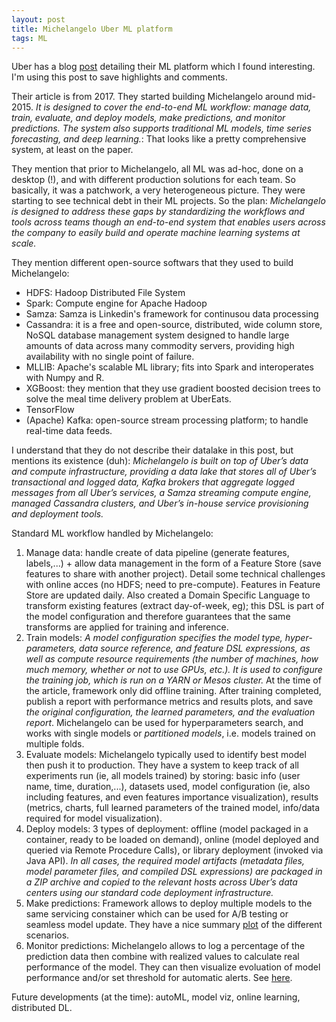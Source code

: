 ```yaml
---
layout: post
title: Michelangelo Uber ML platform
tags: ML
---
```


Uber has a blog
[post](https://eng.uber.com/michelangelo-machine-learning-platform/) detailing
their ML platform which I found interesting.  
I'm using this post to save highlights and comments.

Their article is from 2017. They
started building Michelangelo around mid-2015.
_It is designed to cover the end-to-end ML workflow: manage data, train,
evaluate, and deploy models, make predictions, and monitor predictions. The
system also supports traditional ML models, time series forecasting, and deep
learning._: That looks like a pretty comprehensive system, at least on the
paper.

They mention that prior to Michelangelo, all ML was ad-hoc, done on a desktop
(!), and with different production solutions for each team. So basically, it was
a patchwork, a very heterogeneous picture. They were starting to see technical
debt in their ML projects. So the plan: _Michelangelo is designed to address
these gaps by standardizing the workflows and tools across teams though an
end-to-end system that enables users across the company to easily build and
operate machine learning systems at scale._

They mention different open-source softwars that they used to build
Michelangelo:
* HDFS: Hadoop Distributed File System
* Spark: Compute engine for Apache Hadoop
* Samza: Samza is Linkedin's framework for continusou data processing
* Cassandra: it is a free and open-source, distributed, wide column store, NoSQL
 database management system designed to handle large amounts of data across
 many commodity servers, providing high availability with no single point of
 failure.
* MLLIB: Apache's scalable ML library; fits into Spark and interoperates with
 Numpy and R.
* XGBoost: they mention that they use gradient boosted decision trees to solve
 the meal time delivery problem at UberEats.
* TensorFlow
* (Apache) Kafka: open-source stream processing platform; to handle real-time
 data feeds.

I understand that they do not describe their datalake in this post, but mentions
its existence (duh): _Michelangelo is built on top of Uber’s data and compute
infrastructure, providing a data lake that stores all of Uber’s transactional
and logged data, Kafka brokers that aggregate logged messages from all Uber’s
services, a Samza streaming compute engine, managed Cassandra clusters, and
Uber’s in-house service provisioning and deployment tools._


Standard ML workflow handled by Michelangelo:
1. Manage data: handle create of data pipeline (generate features, labels,...) +
allow data management in the form of a Feature Store (save features to share
with another project). Detail some technical challenges with online acces (no
HDFS; need to pre-compute). Features in Feature Store are updated daily. Also
created a Domain Specific Language to transform existing features (extract
day-of-week, eg); this DSL is part of the model configuration and therefore
guarantees that the same transforms are applied for training and inference.
2. Train models: _A model configuration specifies the model type,
hyper-parameters, data source reference, and feature DSL expressions, as well as
compute resource requirements (the number of machines, how much memory, whether
or not to use GPUs, etc.). It is used to configure the training job, which is
run on a YARN or Mesos cluster._ At the time of the article, framework only did
offline training. After training completed, publish a report with 
performance metrics and results plots, and save _the original configuration, the learned
parameters, and the evaluation report_. Michelangelo can be used for
hyperparameters search, and works with single models or _partitioned models_,
i.e. models trained on multiple folds.
3. Evaluate models: Michelangelo typically used to identify best model then push
it to production. They have a system to keep track of all experiments run (ie,
all models trained) by storing: basic info (user name, time, duration,...),
datasets used, model configuration (ie, also including features, and even
features importance visualization), results (metrics, charts, full learned
parameters of the trained model, info/data required for model visualization).
4. Deploy models: 3 types of deployment: offline (model packaged in a container,
ready to be loaded on demand), online (model deployed and queried via Remote
Procedure Calls), or library deployment (invoked via Java API). _In all cases,
the required model artifacts (metadata files, model parameter files, and
compiled DSL expressions) are packaged in a ZIP archive and copied to the
relevant hosts across Uber’s data centers using our standard code deployment
infrastructure._ 
5. Make predictions: Framework allows to deploy multiple models to the same
servicing constainer which can be used for A/B testing or seamless model update.
They have a nice summary
[plot](http://1fykyq3mdn5r21tpna3wkdyi-wpengine.netdna-ssl.com/wp-content/uploads/2017/09/image3.png)
of the different scenarios.
6. Monitor predictions: Michelangelo allows to log a percentage of the
prediction data then combine with realized values to calculate real performance
of the model. They can then visualize evoluation of model performance and/or set
threshold for automatic alerts. See
[here](http://1fykyq3mdn5r21tpna3wkdyi-wpengine.netdna-ssl.com/wp-content/uploads/2017/09/image8.png).

Future developments (at the time): autoML, model viz, online learning,
distributed DL.
